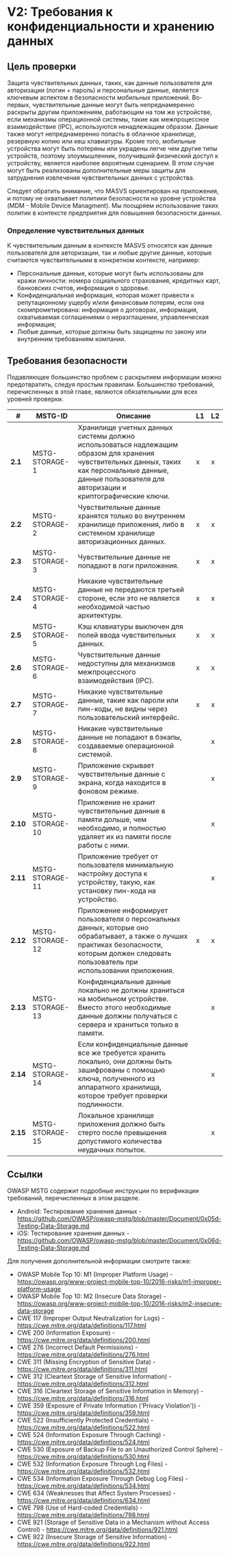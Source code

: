 # V2: Требования к конфиденциальности и хранению данных

## Цель проверки

Защита чувствительных данных, таких, как данные пользователя для авторизации (логин + пароль) и персональные данные, является ключевым аспектом в безопасности мобильных приложений. Во-первых, чувствительные данные могут  быть непреднамеренно раскрыты другим приложениям, работающим на том же устройстве, если механизмы операционной системы, такие как межпроцессное взаимодействие (IPC), используются ненадлежащим образом. Данные также могут непреднамеренно попасть в облачное хранилище, резервную копию или кеш клавиатуры. Кроме того, мобильные устройства могут быть потеряны или украдены легче чем другие типы устройств, поэтому злоумышленник, получивший физический доступ к устройству, является наиболее вероятным сценарием. В этом случае могут быть реализованы дополнительные меры защиты для затруднения извлечения чувствительных данных с устройства.

Следует обратить внимание, что MASVS ориентирован на приложения, и потому не охватывает политики безопасности на уровне устройства (MDM - Mobile Device Managment). Мы поощряем использование таких политик в контексте предприятия для повышения безопасности данных.

### Определение чувствительных данных

К чувствительным данным в контексте MASVS относятся как данные пользователя для авторизации, так и любые другие данные, которые считаются чувствительными в конкретном контексте, например:

- Персональные данные, которые могут быть использованы для кражи личности: номера социального страхования, кредитных карт, банковских счетов, информация о здоровье.
- Конфиденциальная информация, которая может привести к репутационному ущербу и/или финансовым потерям, если она скомпрометирована: информация о договорах, информация, охватываемая соглашениями о неразглашении, управленческая информация;
- Любые данные, которые должны быть защищены по закону или внутренним требованиям компании.

## Требования безопасности

Подавляющее большинство проблем с раскрытием информации можно предотвратить, следуя простым правилам. Большинство требований, перечисленных в этой главе, являются обязательными для всех уровней проверки.

| # | MSTG-ID | Описание | L1 | L2 |
| -- | ---------- | ---------------------- | - | - |
| **2.1** | MSTG-STORAGE-1 | Хранилище учетных данных системы должно использоваться надлежащим образом для хранения чувствительных данных, таких как персональные данные, данные пользователя для авторизации и криптографические ключи. | x | x |
| **2.2** | MSTG-STORAGE-2 | Чувствительные данные хранятся только во внутреннем хранилище приложения, либо в системном хранилище авторизационных данных. | x | x |
| **2.3** | MSTG-STORAGE-3 | Чувствительные данные не попадают в логи приложения. | x | x |
| **2.4** | MSTG-STORAGE-4 | Никакие чувствительные данные не передаются третьей стороне, если это не является необходимой частью архитектуры. | x | x |
| **2.5** | MSTG-STORAGE-5 | Кэш клавиатуры выключен для полей ввода чувствительных данных. | x | x |
| **2.6** | MSTG-STORAGE-6 | Чувствительные данные недоступны для механизмов межпроцессного взаимодействия (IPC). | x | x |
| **2.7** | MSTG-STORAGE-7 | Никакие чувствительные данные, такие как пароли или пин-коды, не видны через пользовательский интерфейс. | x | x |
| **2.8** | MSTG-STORAGE-8 | Никакие чувствительные данные не попадают в бэкапы, создаваемые операционной системой. |   | x |
| **2.9** | MSTG-STORAGE-9 | Приложение скрывает чувствительные данные с экрана, когда находится в фоновом режиме. |  | x |
| **2.10** | MSTG-STORAGE-10 | Приложение не хранит чувствительные данные в памяти дольше, чем необходимо, и полностью удаляет их из памяти после работы с ними. |  | x |
| **2.11** | MSTG-STORAGE-11 | Приложение требует от пользователя минимальную настройку доступа к устройству, такую, как установку пин-кода на устройство. |  | x |
| **2.12** | MSTG-STORAGE-12 | Приложение информирует пользователя о персональных данных, которые оно обрабатывает, а также о лучших практиках безопасности, которым должен следовать пользователь при использовании приложения. | x | x |
| **2.13** | MSTG-STORAGE-13 | Конфиденциальные данные локально не должны храниться на мобильном устройстве. Вместо этого необходимые данные должны получаться с сервера и храниться только в памяти. |  | x |
| **2.14** | MSTG-STORAGE-14 | Если конфиденциальные данные все же требуется хранить локально, они должны быть зашифрованы с помощью ключа, полученного из аппаратного хранилища, которое требует проверки подлинности. |  | x |
| **2.15** | MSTG-STORAGE-15 | Локальное хранилище приложения должно быть стерто после превышения допустимого количества неудачных попыток. |  | x |

## Ссылки

OWASP MSTG содержит подробные инструкции по верификации требований, перечисленных в этом разделе.

- Android: Тестирование хранения данных - <https://github.com/OWASP/owasp-mstg/blob/master/Document/0x05d-Testing-Data-Storage.md>
- iOS: Тестирование хранения данных - <https://github.com/OWASP/owasp-mstg/blob/master/Document/0x06d-Testing-Data-Storage.md>

Для получения дополнительной информации смотрите также:

- OWASP Mobile Top 10: M1 (Improper Platform Usage) - <https://owasp.org/www-project-mobile-top-10/2016-risks/m1-improper-platform-usage>
- OWASP Mobile Top 10: M2 (Insecure Data Storage) - <https://owasp.org/www-project-mobile-top-10/2016-risks/m2-insecure-data-storage>
- CWE 117 (Improper Output Neutralization for Logs) - <https://cwe.mitre.org/data/definitions/117.html>
- CWE 200 (Information Exposure) - <https://cwe.mitre.org/data/definitions/200.html>
- CWE 276 (Incorrect Default Permissions) - <https://cwe.mitre.org/data/definitions/276.html>
- CWE 311 (Missing Encryption of Sensitive Data) - <https://cwe.mitre.org/data/definitions/311.html>
- CWE 312 (Cleartext Storage of Sensitive Information) - <https://cwe.mitre.org/data/definitions/312.html>
- CWE 316 (Cleartext Storage of Sensitive Information in Memory) - <https://cwe.mitre.org/data/definitions/316.html>
- CWE 359 (Exposure of Private Information ('Privacy Violation')) - <https://cwe.mitre.org/data/definitions/359.html>
- CWE 522 (Insufficiently Protected Credentials) - <https://cwe.mitre.org/data/definitions/522.html>
- CWE 524 (Information Exposure Through Caching) - <https://cwe.mitre.org/data/definitions/524.html>
- CWE 530 (Exposure of Backup File to an Unauthorized Control Sphere) - <https://cwe.mitre.org/data/definitions/530.html>
- CWE 532 (Information Exposure Through Log Files) - <https://cwe.mitre.org/data/definitions/532.html>
- CWE 534 (Information Exposure Through Debug Log Files) - <https://cwe.mitre.org/data/definitions/534.html>
- CWE 634 (Weaknesses that Affect System Processes) - <https://cwe.mitre.org/data/definitions/634.html>
- CWE 798 (Use of Hard-coded Credentials) - <https://cwe.mitre.org/data/definitions/798.html>
- CWE 921 (Storage of Sensitive Data in a Mechanism without Access Control) - <https://cwe.mitre.org/data/definitions/921.html>
- CWE 922 (Insecure Storage of Sensitive Information) - <https://cwe.mitre.org/data/definitions/922.html>
